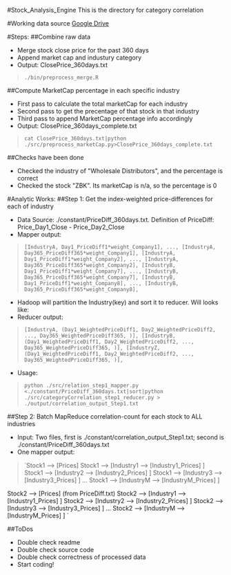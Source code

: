 #Stock_Analysis_Engine
This is the directory for category correlation

#Working data source
[Google Drive](https://drive.google.com/open?id=0BzG5zLRRrgKwfkthYmJhdW94aUE1QVpDeTN4bnhsVDJuNmJSZ1d2aElaSExJaUVpWWs5ZDg&authuser=0)

#Steps:
##Combine raw data
- Merge stock close price for the past 360 days
- Append market cap and industury category
- Output: ClosePrice_360days.txt

>`./bin/preprocess_merge.R`

##Compute MarketCap percentage in each specific industry
- First pass to calculate the total marketCap for each industry
- Second pass to get the precentage of that stock in that industry
- Third pass to append MarketCap percentage info accordingly
- Output: ClosePrice_360days_complete.txt

>`cat ClosePrice_360days.txt|python ./src/preprocess_marketCap.py>ClosePrice_360days_complete.txt`

##Checks have been done
- Checked the industry of "Wholesale Distributors", and the percentage is correct
- Checked the stock "ZBK". Its marketCap is n/a, so the percentage is 0

#Analytic Works:
##Step 1: Get the index-weighted price-differences for each of industry
- Data Source: ./constant/PriceDiff_360days.txt. Definition of PriceDiff: Price_Day1_Close - Price_Day2_Close
- Mapper output:

>`[IndustryA, Day1_PriceDiff1*weight_Company1], ..., [IndustryA, Day365_PriceDiff365*weight_Company1],
[IndustryA, Day1_PriceDiff1*weight_Company2], ..., [IndustryA, Day365_PriceDiff365*weight_Company2],
[IndustryB, Day1_PriceDiff1*weight_Company7], ..., [IndustryB, Day365_PriceDiff365*weight_Company7],
[IndustryB, Day1_PriceDiff1*weight_Company8], ..., [IndustryB, Day365_PriceDiff365*weight_Company8],`

- Hadoop will partition the Industry(key) and sort it to reducer. Will looks like:
- Reducer output: 

>`[IndustryA, (Day1_WeightedPriceDiff1, Day2_WeightedPriceDiff2, ..., Day365_WeightedPriceDiff365, )],
[IndustryB, (Day1_WeightedPriceDiff1, Day2_WeightedPriceDiff2, ..., Day365_WeightedPriceDiff365, )],
[IndustryZ, (Day1_WeightedPriceDiff1, Day2_WeightedPriceDiff2, ..., Day365_WeightedPriceDiff365, )],`

- Usage:

>`python ./src/relation_step1_mapper.py <./constant/PriceDiff_360days.txt|sort|python ./src/categoryCorrelation_step1_reducer.py > ./output/correlation_output_Step1.txt`

##Step 2: Batch MapReduce correlation-count for each stock to ALL industries
- Input: Two files, first is ./constant/correlation_output_Step1.txt; second is ./constant/PriceDiff_360days.txt
- One mapper output:

>`Stock1 --> [Prices]
Stock1 --> [Industry1 --> [Industry1_Prices] ]
Stock1 --> [Industry2 --> [Industry2_Prices] ]
Stock1 --> [Industry3 --> [Industry3_Prices] ]
...
Stock1 --> [IndustryM --> [IndustryM_Prices] ]

Stock2 --> [Prices] (from PriceDiff.txt)
Stock2 --> [Industry1 --> [Industry1_Prices] ]
Stock2 --> [Industry2 --> [Industry2_Prices] ]
Stock2 --> [Industry3 --> [Industry3_Prices] ]
...
Stock2 --> [IndustryM --> [IndustryM_Prices] ]
`



##ToDos
- Double check readme
- Double check source code
- Double check correctness of processed data
- Start coding!